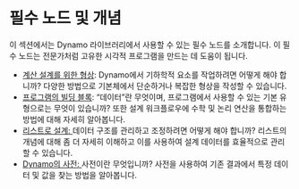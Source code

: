 # 필수 노드 및 개념

이 섹션에서는 Dynamo 라이브러리에서 사용할 수 있는 필수 노드를 소개합니다. 이 필수 노드는 전문가처럼 고유한 시각적 프로그램을 만드는 데 도움이 됩니다.

* [계산 설계를 위한 형상](5-2\_geometry-for-computational-design/): Dynamo에서 기하학적 요소를 작업하려면 어떻게 해야 합니까? 다양한 방법으로 기본체에서 단순하거나 복잡한 형상을 작성할 수 있습니다.
* [프로그램의 빌딩 블록](5-3\_the-building-blocks-of-programs/): “데이터”란 무엇이며, 프로그램에서 사용할 수 있는 기본 유형으로는 무엇이 있습니까? 또한 설계 워크플로우에 수학 및 논리 연산을 통합하는 방법에 대해 자세히 알아봅니다.
* [리스트로 설계: ](5-4\_designing-with-lists/)데이터 구조를 관리하고 조정하려면 어떻게 해야 합니까? 리스트의 개념에 대해 좀 더 자세히 이해하고 이를 사용하여 설계 데이터를 효율적으로 관리할 수 있습니다.
* [Dynamo의 사전: ](5-5\_dictionaries-in-dynamo/)사전이란 무엇입니까? 사전을 사용하여 기존 결과에서 특정 데이터 및 값을 찾는 방법을 알아봅니다.
